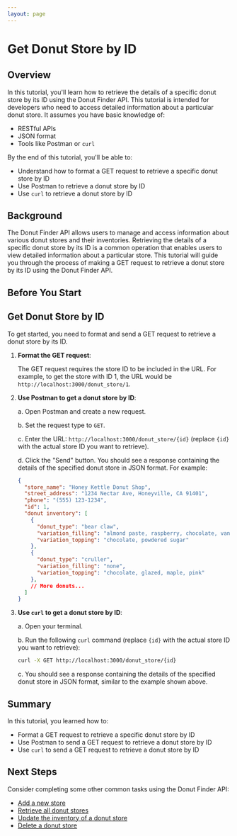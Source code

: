 ```yaml
---
layout: page
---
```


# Get Donut Store by ID

## Overview

In this tutorial, you'll learn how to retrieve the details of a specific donut store by its ID using the Donut Finder API. This tutorial is intended for developers who need to access detailed information about a particular donut store. It assumes you have basic knowledge of:

* RESTful APIs
* JSON format
* Tools like Postman or `curl`

By the end of this tutorial, you'll be able to:

* Understand how to format a GET request to retrieve a specific donut store by ID
* Use Postman to retrieve a donut store by ID
* Use `curl` to retrieve a donut store by ID

## Background

The Donut Finder API allows users to manage and access information about various donut stores and their inventories. Retrieving the details of a specific donut store by its ID is a common operation that enables users to view detailed information about a particular store. This tutorial will guide you through the process of making a GET request to retrieve a donut store by its ID using the Donut Finder API.

## Before You Start 



## Get Donut Store by ID

To get started, you need to format and send a GET request to retrieve a donut store by its ID.

1. **Format the GET request**:

    The GET request requires the store ID to be included in the URL. For example, to get the store with ID 1, the URL would be `http://localhost:3000/donut_store/1`.

2. **Use Postman to get a donut store by ID**:

    a. Open Postman and create a new request.

    b. Set the request type to `GET`.

    c. Enter the URL: `http://localhost:3000/donut_store/{id}` (replace `{id}` with the actual store ID you want to retrieve).

    d. Click the "Send" button. You should see a response containing the details of the specified donut store in JSON format. For example:

    ```json
    {
      "store_name": "Honey Kettle Donut Shop",
      "street_address": "1234 Nectar Ave, Honeyville, CA 91401",
      "phone": "(555) 123-1234",
      "id": 1,
      "donut inventory": [
        {
          "donut_type": "bear claw",
          "variation_filling": "almond paste, raspberry, chocolate, vanilla cream",
          "variation_topping": "chocolate, powdered sugar"
        },
        {
          "donut_type": "cruller",
          "variation_filling": "none",
          "variation_topping": "chocolate, glazed, maple, pink"
        },
        // More donuts...
      ]
    }
    ```

3. **Use `curl` to get a donut store by ID**:

    a. Open your terminal.

    b. Run the following `curl` command (replace `{id}` with the actual store ID you want to retrieve):

    ```bash
    curl -X GET http://localhost:3000/donut_store/{id}
    ```

    c. You should see a response containing the details of the specified donut store in JSON format, similar to the example shown above.

## Summary

In this tutorial, you learned how to:

* Format a GET request to retrieve a specific donut store by ID
* Use Postman to send a GET request to retrieve a donut store by ID
* Use `curl` to send a GET request to retrieve a donut store by ID

## Next Steps

Consider completing some other common tasks using the Donut Finder API:

* [Add a new store](link-to-tutorial)
* [Retrieve all donut stores](link-to-tutorial)
* [Update the inventory of a donut store](link-to-tutorial)
* [Delete a donut store](link-to-tutorial)
